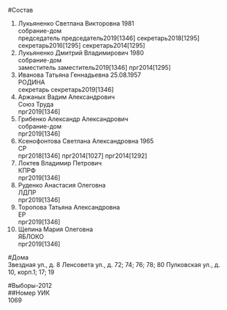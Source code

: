 #Состав  
1. Лукьяненко Светлана Викторовна 1981  
    собрание-дом  
    председатель председатель2019[1346] секретарь2018[1295] секретарь2016[1295] секретарь2014[1295]  
2. Лукьяненко Дмитрий Владимирович 1980  
    собрание-дом  
    заместитель заместитель2019[1346] прг2014[1295]  
3. Иванова Татьяна Геннадьевна 25.08.1957  
    РОДИНА  
    секретарь секретарь2019[1346]  
4. Аржаных Вадим Александрович  
    Союз Труда  
    прг2019[1346]  
5. Грибенко Александр Александрович  
    собрание-дом  
    прг2019[1346]  
6. Ксенофонтова Светлана Александровна 1965  
    СР  
    прг2018[1346] прг2014[1027] прг2014[1292]  
7. Локтев Владимир Петрович  
    КПРФ  
    прг2019[1346]  
8. Руденко Анастасия Олеговна  
    ЛДПР  
    прг2019[1346]  
9. Торопова Татьяна Александровна  
    ЕР  
    прг2019[1346]  
10. Щепина Мария Олеговна  
    ЯБЛОКО  
    прг2019[1346]  

#Дома  
Звездная ул., д. 8 Ленсовета ул., д. 72; 74; 76; 78; 80 Пулковская ул., д. 10, корп.1; 17; 19  
  
#Выборы-2012  
##Номер УИК  
1069  
